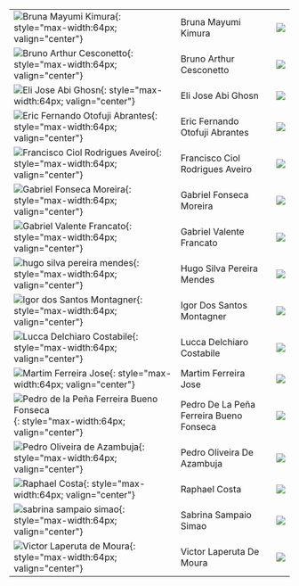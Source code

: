 |                                                                                        |                                         |                                                        |
|:---------------------------------------------------------------------------------------|:----------------------------------------|:-------------------------------------------------------|
| ![Bruna Mayumi Kimura](){: style="max-width:64px; valign="center"}                     | Bruna Mayumi Kimura                     | [![](css/github.png)](http://github.com/brunakimura)   |
| ![Bruno Arthur Cesconetto](){: style="max-width:64px; valign="center"}                 | Bruno Arthur Cesconetto                 | [![](css/github.png)](http://github.com/brunoartc)     |
| ![Eli Jose Abi Ghosn](){: style="max-width:64px; valign="center"}                      | Eli Jose Abi Ghosn                      | [![](css/github.png)](http://github.com/elijose55)     |
| ![Eric Fernando Otofuji Abrantes](){: style="max-width:64px; valign="center"}          | Eric Fernando Otofuji Abrantes          | [![](css/github.png)](http://github.com/otofuji)       |
| ![Francisco Ciol Rodrigues Aveiro](){: style="max-width:64px; valign="center"}         | Francisco Ciol Rodrigues Aveiro         | [![](css/github.png)](http://github.com/franciol)      |
| ![Gabriel Fonseca Moreira](){: style="max-width:64px; valign="center"}                 | Gabriel Fonseca Moreira                 | [![](css/github.png)](http://github.com/gabsmoreira)   |
| ![Gabriel Valente Francato](){: style="max-width:64px; valign="center"}                | Gabriel Valente Francato                | [![](css/github.png)](http://github.com/gabrielvf1)    |
| ![hugo silva pereira mendes](){: style="max-width:64px; valign="center"}               | Hugo Silva Pereira Mendes               | [![](css/github.png)](http://github.com/hugosoftdev)   |
| ![Igor dos Santos Montagner](){: style="max-width:64px; valign="center"}               | Igor Dos Santos Montagner               | [![](css/github.png)](http://github.com/igordsm)       |
| ![Lucca Delchiaro Costabile](){: style="max-width:64px; valign="center"}               | Lucca Delchiaro Costabile               | [![](css/github.png)](http://github.com/Veronur)       |
| ![Martim Ferreira Jose](){: style="max-width:64px; valign="center"}                    | Martim Ferreira Jose                    | [![](css/github.png)](http://github.com/martimfj)      |
| ![Pedro de la Peña Ferreira Bueno Fonseca](){: style="max-width:64px; valign="center"} | Pedro De La Peña Ferreira Bueno Fonseca | [![](css/github.png)](http://github.com/pedrodelapena) |
| ![Pedro Oliveira de Azambuja](){: style="max-width:64px; valign="center"}              | Pedro Oliveira De Azambuja              | [![](css/github.png)](http://github.com/pedrooa)       |
| ![Raphael Costa](){: style="max-width:64px; valign="center"}                           | Raphael Costa                           | [![](css/github.png)](http://github.com/raphacosta27)  |
| ![sabrina sampaio simao](){: style="max-width:64px; valign="center"}                   | Sabrina Sampaio Simao                   | [![](css/github.png)](http://github.com/SabrinaSimao)  |
| ![Victor Laperuta de Moura](){: style="max-width:64px; valign="center"}                | Victor Laperuta De Moura                | [![](css/github.png)](http://github.com/VictorLMoura)  |